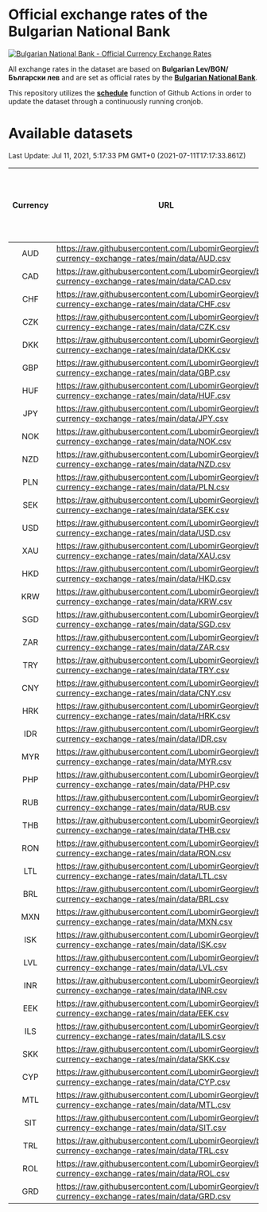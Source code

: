 # Official exchange rates of the Bulgarian National Bank

[![Bulgarian National Bank - Official Currency Exchange Rates](https://github.com/LubomirGeorgiev/bnb-currency-exchange-rates/actions/workflows/update-rates.yml/badge.svg?branch=main)](https://github.com/LubomirGeorgiev/bnb-currency-exchange-rates/actions/workflows/update-rates.yml)

All exchange rates in the dataset are based on **Bulgarian Lev/BGN/Български лев** and are set as official rates by the [**Bulgarian National Bank**](https://www.bnb.bg/Statistics/StExternalSector/StExchangeRates/StERForeignCurrencies/index.htm?toLang=_EN).

This repository utilizes the [**schedule**](https://docs.github.com/en/actions/reference/events-that-trigger-workflows) function of Github Actions in order to update the dataset through a continuously running cronjob.

# Available datasets

<!-- START LINKS (DO NOT EVER FU*ING DELETE THIS COMMENT FOR THE LOVE OF YOUR LIFE!!! IF YOU ARE CURIOS HOW IT WORKS, YOU CAN HAVE A LOOK AT ./src/updateReadme.ts) -->

Last Update: Jul 11, 2021, 5:17:33 PM GMT+0 (2021-07-11T17:17:33.861Z)

| Currency | URL                                                                                             | Number of records | Number of missing days that were filled in |
| :------: | ----------------------------------------------------------------------------------------------- | :---------------: | :----------------------------------------: |
|   AUD    | https://raw.githubusercontent.com/LubomirGeorgiev/bnb-currency-exchange-rates/main/data/AUD.csv |       7820        |                    2409                    |
|   CAD    | https://raw.githubusercontent.com/LubomirGeorgiev/bnb-currency-exchange-rates/main/data/CAD.csv |       7820        |                    2409                    |
|   CHF    | https://raw.githubusercontent.com/LubomirGeorgiev/bnb-currency-exchange-rates/main/data/CHF.csv |       7820        |                    2409                    |
|   CZK    | https://raw.githubusercontent.com/LubomirGeorgiev/bnb-currency-exchange-rates/main/data/CZK.csv |       7820        |                    2409                    |
|   DKK    | https://raw.githubusercontent.com/LubomirGeorgiev/bnb-currency-exchange-rates/main/data/DKK.csv |       7820        |                    2409                    |
|   GBP    | https://raw.githubusercontent.com/LubomirGeorgiev/bnb-currency-exchange-rates/main/data/GBP.csv |       7820        |                    2409                    |
|   HUF    | https://raw.githubusercontent.com/LubomirGeorgiev/bnb-currency-exchange-rates/main/data/HUF.csv |       7820        |                    2409                    |
|   JPY    | https://raw.githubusercontent.com/LubomirGeorgiev/bnb-currency-exchange-rates/main/data/JPY.csv |       7820        |                    2409                    |
|   NOK    | https://raw.githubusercontent.com/LubomirGeorgiev/bnb-currency-exchange-rates/main/data/NOK.csv |       7820        |                    2409                    |
|   NZD    | https://raw.githubusercontent.com/LubomirGeorgiev/bnb-currency-exchange-rates/main/data/NZD.csv |       7820        |                    2409                    |
|   PLN    | https://raw.githubusercontent.com/LubomirGeorgiev/bnb-currency-exchange-rates/main/data/PLN.csv |       7820        |                    2409                    |
|   SEK    | https://raw.githubusercontent.com/LubomirGeorgiev/bnb-currency-exchange-rates/main/data/SEK.csv |       7820        |                    2409                    |
|   USD    | https://raw.githubusercontent.com/LubomirGeorgiev/bnb-currency-exchange-rates/main/data/USD.csv |       7820        |                    2409                    |
|   XAU    | https://raw.githubusercontent.com/LubomirGeorgiev/bnb-currency-exchange-rates/main/data/XAU.csv |       7820        |                    2411                    |
|   HKD    | https://raw.githubusercontent.com/LubomirGeorgiev/bnb-currency-exchange-rates/main/data/HKD.csv |       7520        |                    2320                    |
|   KRW    | https://raw.githubusercontent.com/LubomirGeorgiev/bnb-currency-exchange-rates/main/data/KRW.csv |       7520        |                    2320                    |
|   SGD    | https://raw.githubusercontent.com/LubomirGeorgiev/bnb-currency-exchange-rates/main/data/SGD.csv |       7520        |                    2320                    |
|   ZAR    | https://raw.githubusercontent.com/LubomirGeorgiev/bnb-currency-exchange-rates/main/data/ZAR.csv |       7520        |                    2320                    |
|   TRY    | https://raw.githubusercontent.com/LubomirGeorgiev/bnb-currency-exchange-rates/main/data/TRY.csv |       6000        |                    1848                    |
|   CNY    | https://raw.githubusercontent.com/LubomirGeorgiev/bnb-currency-exchange-rates/main/data/CNY.csv |       5882        |                    1814                    |
|   HRK    | https://raw.githubusercontent.com/LubomirGeorgiev/bnb-currency-exchange-rates/main/data/HRK.csv |       5882        |                    1814                    |
|   IDR    | https://raw.githubusercontent.com/LubomirGeorgiev/bnb-currency-exchange-rates/main/data/IDR.csv |       5882        |                    1814                    |
|   MYR    | https://raw.githubusercontent.com/LubomirGeorgiev/bnb-currency-exchange-rates/main/data/MYR.csv |       5882        |                    1814                    |
|   PHP    | https://raw.githubusercontent.com/LubomirGeorgiev/bnb-currency-exchange-rates/main/data/PHP.csv |       5882        |                    1814                    |
|   RUB    | https://raw.githubusercontent.com/LubomirGeorgiev/bnb-currency-exchange-rates/main/data/RUB.csv |       5882        |                    1814                    |
|   THB    | https://raw.githubusercontent.com/LubomirGeorgiev/bnb-currency-exchange-rates/main/data/THB.csv |       5882        |                    1814                    |
|   RON    | https://raw.githubusercontent.com/LubomirGeorgiev/bnb-currency-exchange-rates/main/data/RON.csv |       5823        |                    1796                    |
|   LTL    | https://raw.githubusercontent.com/LubomirGeorgiev/bnb-currency-exchange-rates/main/data/LTL.csv |       5143        |                    1572                    |
|   BRL    | https://raw.githubusercontent.com/LubomirGeorgiev/bnb-currency-exchange-rates/main/data/BRL.csv |       4912        |                    1517                    |
|   MXN    | https://raw.githubusercontent.com/LubomirGeorgiev/bnb-currency-exchange-rates/main/data/MXN.csv |       4912        |                    1517                    |
|   ISK    | https://raw.githubusercontent.com/LubomirGeorgiev/bnb-currency-exchange-rates/main/data/ISK.csv |       4826        |                    1493                    |
|   LVL    | https://raw.githubusercontent.com/LubomirGeorgiev/bnb-currency-exchange-rates/main/data/LVL.csv |       4783        |                    1463                    |
|   INR    | https://raw.githubusercontent.com/LubomirGeorgiev/bnb-currency-exchange-rates/main/data/INR.csv |       4543        |                    1401                    |
|   EEK    | https://raw.githubusercontent.com/LubomirGeorgiev/bnb-currency-exchange-rates/main/data/EEK.csv |       3996        |                    1222                    |
|   ILS    | https://raw.githubusercontent.com/LubomirGeorgiev/bnb-currency-exchange-rates/main/data/ILS.csv |       3821        |                    1184                    |
|   SKK    | https://raw.githubusercontent.com/LubomirGeorgiev/bnb-currency-exchange-rates/main/data/SKK.csv |       2972        |                    914                     |
|   CYP    | https://raw.githubusercontent.com/LubomirGeorgiev/bnb-currency-exchange-rates/main/data/CYP.csv |       2904        |                    888                     |
|   MTL    | https://raw.githubusercontent.com/LubomirGeorgiev/bnb-currency-exchange-rates/main/data/MTL.csv |       2604        |                    799                     |
|   SIT    | https://raw.githubusercontent.com/LubomirGeorgiev/bnb-currency-exchange-rates/main/data/SIT.csv |       2542        |                    778                     |
|   TRL    | https://raw.githubusercontent.com/LubomirGeorgiev/bnb-currency-exchange-rates/main/data/TRL.csv |       1818        |                    559                     |
|   ROL    | https://raw.githubusercontent.com/LubomirGeorgiev/bnb-currency-exchange-rates/main/data/ROL.csv |       1697        |                    524                     |
|   GRD    | https://raw.githubusercontent.com/LubomirGeorgiev/bnb-currency-exchange-rates/main/data/GRD.csv |        359        |                    107                     |

<!-- END LINKS (DO NOT EVER FU*ING DELETE THIS COMMENT FOR THE LOVE OF YOUR LIFE!!! IF YOU ARE CURIOS HOW IT WORKS, YOU CAN HAVE A LOOK AT ./src/updateReadme.ts) -->
